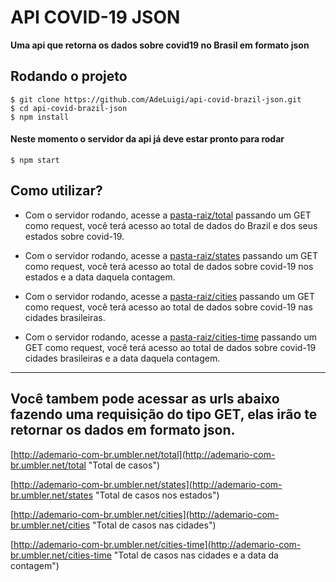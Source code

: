 # API COVID-19 JSON

**Uma api que retorna os dados sobre covid19 no Brasil em formato json**

## **Rodando o projeto**
```git
$ git clone https://github.com/AdeLuigi/api-covid-brazil-json.git
$ cd api-covid-brazil-json
$ npm install
```

#### Neste momento o servidor da api já deve estar pronto para rodar

```git
$ npm start
```

## Como utilizar?


* Com o servidor rodando, acesse a [pasta-raiz/total](http://ademario-com-br.umbler.net/total "Total de casos") passando um GET como request, você terá acesso ao total de dados do Brazil e dos seus estados sobre covid-19.


* Com o servidor rodando, acesse a [pasta-raiz/states](http://ademario-com-br.umbler.net/states "Total de casos nos estados") passando um GET como request, você terá acesso ao total de dados sobre covid-19 nos estados e a data daquela contagem.


* Com o servidor rodando, acesse a [pasta-raiz/cities](http://ademario-com-br.umbler.net/cities "Total de casos nas cidades") passando um GET como request, você terá acesso ao total de dados sobre covid-19 nas cidades brasileiras.


* Com o servidor rodando, acesse a [pasta-raiz/cities-time](http://ademario-com-br.umbler.net/cities-time "Total de casos nas cidades e a data da contagem") passando um GET como request, você terá acesso ao total de dados sobre covid-19 cidades brasileiras e a data daquela contagem.

***
## Você tambem pode acessar as urls abaixo fazendo uma requisição do tipo GET, elas irão te retornar os dados em formato json.
[http://ademario-com-br.umbler.net/total](http://ademario-com-br.umbler.net/total "Total de casos")


[http://ademario-com-br.umbler.net/states](http://ademario-com-br.umbler.net/states "Total de casos nos estados")


[http://ademario-com-br.umbler.net/cities](http://ademario-com-br.umbler.net/cities "Total de casos nas cidades")


[http://ademario-com-br.umbler.net/cities-time](http://ademario-com-br.umbler.net/cities-time "Total de casos nas cidades e a data da contagem")
